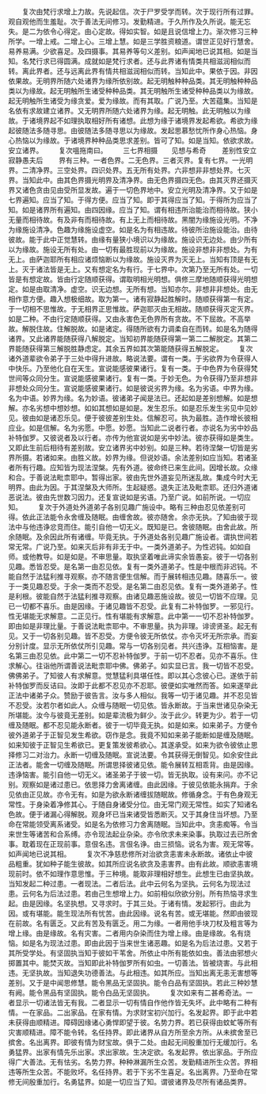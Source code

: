<!-- { "loadSidebar": true } -->
　　复次由梵行求增上力故。先说起信。次于尸罗受学而转。次于现行所有过罪。观自观他而生羞耻。次于善法无间修习。发勤精进。于久所作及久所说。能无忘失。是二为依令心得定。由心定故。得如实智。如是且说信增上力。渐次修习三种所学。一增上戒。二增上心。三增上慧。如是三学胜资粮道。谓世正见好行慧舍。易养易满。少欲喜足。及四摄事。其易养等句义差别。如声闻地已说其相。如是当知。名梵行求已得圆满。成就如是梵行求者。还与此界诸有情类共相滋润相似而转。离此界者。还与远离此界有情共相滋润相似而转。当知此中。果依于因。非因依果故。无明界所随六处诸界为缘所依别故。起无明触种种品类。其无明触种种品类以为缘故。起无明触所生诸受种种品类。其无明触所生诸受种种品类以为缘故。起无明触所生诸受为缘贪爱。爱为缘故。而有其取。广说乃至。大苦蕴集。当知是名依有求故建立诸界。又无明界所随六处诸界为缘。起无明触。此无明触以为缘故。于诸境界起不如理执取相好所有诸想。此想为缘于诸境界发起希欲。希欲为缘起彼随法多随寻思。由彼随法多随寻思以为缘故。发起思慕愁忧所作身心热恼。身心热恼以为缘故。于诸境界种种品类思求差别。皆可了知。如是当知。依欲求故。安立诸界。
　　复次嗢拖南曰。
　　三七界相摄　　见想与希奇
　　差别性安立　　寂静愚夫后
　　界有三种。一者色界。二无色界。三者灭界。复有七界。一光明界。二清净界。三空处界。四识处界。五无所有处界。六非想非非想处界。七灭界。当知此中。由其色界摄光明界及清净界。由无色界摄四无色。由其灭界还摄灭界又诸色贪由见由受所显发故。遍于一切色界地中。安立光明及清净界。又于如是七界遍知。应当了知。于得方便。应当了知。即于其得应当了知。于得所为应当了知。如是诸界所有遍知。由四因缘。应当了知。谓有相违所治能治而相待故。狭小无量而相待故。有及非有而相待故。有上无上而相待故。黑闇为缘施设光明。不净为缘施设清净。色趣为缘施设虚空。如是名为有相违故。待彼所治施设能治。由待彼故。能于此中正觉慧转。由缘有量狭小境识以为缘故。施设识无边处。由少所有以为缘故。施设无所有处。由一切有最胜现前以为缘故。施设非想非非想处。为有无上。由萨迦耶所有相应诸烦恼断以为缘故。施设灭界为灭无上。当知有顶是有无上。灭于诸法皆是无上。又有想定名为有行。于七界中。次第乃至无所有处。一切皆是有想定故。皆由行定随顺获得。谓取明相光明想。俱修三摩地随顺获得光明想定。如是由取清净。虚空。识无边想。无所有想。当知亦尔。非想非非想处。由无相作意方便。趣入想极细故。取为第一。诸有寂静起胜解时。随顺获得第一有定。于一切相不思惟故。于无相界正思惟故。萨迦耶灭由无相故。随顺获得灭定灭界。如是二种。不由行定随顺获得。又由永害色无色界所有贪故。不下屈故。不高举故。解脱住故。住解脱故。如是诸定。得随所欲有力调柔自在而转。如是名为随得诸界。又此诸界能随获得八解脱定。当知初界能随获得第一第二二解脱定。其第二界能随获得第三解脱胜静虑定。其余五界如其次第能随获得五解脱定。
　　复次诸外道辈欲令弟子于三处中得升进故。略说法要。谓有一类。于劣欲界为令获得人中快乐。乃至他化自在天生。宣说能感彼果诸行。复有一类。于中色界为令获得梵世间等众同分生。宣说能感彼果诸行。复有一类。于妙无色。为令获得乃至非想非非想处众同分生。宣说能感彼果诸行。如是彼说劣界为缘。名为劣语。中界为缘。名为中语。妙界为缘。名为妙语。彼诸弟子闻是法已。还起如是差别想解。如是想解。亦名劣想中想妙想。如如其想如是如是。发生忍乐。如是忍乐发生劣见中见妙见。彼由如是诸忍乐见。便于彼彼差别生处。信解忍可。执为最胜。造作增长彼相应业。如是信解。名为劣愿。中愿。妙愿。当知此二说者行者。亦说名为劣中妙品补特伽罗。又彼说者及以行者。亦传为他宣说如是劣中妙法。彼亦获得如是类生。又即此生前后相待有差别故。安立诸界劣中妙别。如是三种。若待涅槃一切皆是劣界所摄。若诸如来。由胜义故。妙界为缘。但说妙语。余法差别如应当知。若诸圣者所有行趣。应知皆为现法涅槃。先有外道。彼命终已来生此间。因增长故。众缘和合。于善说法毗柰耶中。暂得出家。彼由先世外道妄见所迷乱故。集成今时大无明界。由此为因。于其涅槃及大师所。生起疑惑。退失正法及毗柰耶。还归外道诸恶说法。彼由先世数习因力。还复宣说如是劣语。乃至广说。如前所说。一切应知。
　　复次于外道处外道弟子各别见趣广施设中。略有三种由忍见依差别可得。依此正法能令永舍缠及随眠。由缠舍故。彼亦随舍。余亦无执。了知由彼于现法中与他违诤忿竞而住。能引自他一切无义。既知是已。舍彼随眠。由舍此故。所余随眠。及余因此所有诸缠。毕竟无执。于外道处各别见趣广施设者。谓执世间若常无常。广说乃至。如来灭后非有非无于中。一类外道弟子。为性迟钝。如如自师。或他教导。如是如是。不审思量。取执坚着唯此谛实余皆愚妄。彼于一切各别见趣。悉皆忍受。是名第一由忍见依。复有一类外道弟子。性是中根而非迟钝。不能自然于法猛利推寻观察。亦不随言便生信解。而于展转相违见趣。随喜乐一。彼于一类见趣忍受。于余一类而不忍受。是名第二由忍见依。复有一类外道弟子。性是利根。彼能自然于法猛利推寻观察。由诸见趣恶施设故。彼见一切皆不应理。见已一切都不喜乐。由是因缘。于诸见趣皆不忍受。此复有二补特伽罗。一邪见行。性无堪能无求解意。二正见行。性有堪能有求解意。此中第一一切不忍补特伽罗。即由如是非理比量。于善说法毗柰耶中。不审思量。执为非理。诽谤贤圣。起无有见。又于一切各别见趣。皆不忍受。方便令彼无所依仗。亦令灭坏无所宗承。而妄分别计度。显示无所依仗所引见趣。常与一切各别见者。共兴违诤。互相恼害。是名第三由忍见依。此中第二一切不忍补特伽罗。于前一切不忍者。见亦不喜乐。住求解心。往诣他所谓善说法毗柰耶中佛。佛弟子。如实显已言。我一切皆不忍受。佛佛弟子。了知彼人有求解意。觉慧猛利具堪任性。即以其心念彼心已。遂依于前补特伽罗而反诘曰。汝即于此都不忍见亦不忍耶。彼便如实唯然而答。如来遂举此正法中诸弟子众。赞励于彼告言。汝与多人相似。我等一切于诸见趣。并不忍见皆不忍受。汝若尔者如此人。众缠与随眠一切见依。皆永断故。于当来世诸见杂染无所堪能。汝今与彼竟无差别。如是辈流极为鲜少。汝于此少。转更为少。若于一切缠及随眠。都不忍见能永断者。彼于一切毕竟无执。如是如来。如来弟子。方便令彼外道弟子于正智见发生希欲。窃作是念。我竟不知如来弟子能断如是缠及随眠。如来知彼于正智见生希欲已。更复策发彼希欲心。其遂承受。如来为欲令彼依止思择修习二对治力。永断一切缠及随眠。宣说法要。令其获得无倒智见。如余安住此正法者。能舍一切缠及随眠。所谓思择彼诸见依。能令展转互相乖背。由是因缘。违诤恼害。能引自他一切无义。诸圣弟子于彼一切。皆无执取。设有来问。亦不记别。观察如是诸过患已。依思择力舍离诸缠。由此因缘。于彼见依能永捐弃。于余见依由正见故。亦令无有。如是为欲永断诸缠拔随眠故。修循身念。于有色身观无常性。于身染着净修其心。于随自身诸受分位。由无常门观无常性。如实了知诸名色故。便于诸漏心得解脱。观身坏已当来诸受皆悉断灭。又于其身住当坏想。乃至命在常能领受离系诸受。如是名为依修习力舍离随眠。当知此中。贪恚痴等。令当来世生等诸苦和合系缚。亦令现法起业杂染。亦令欣求未来染事。执取过去已所舍事。耽着现在正现前事。意佷名违。言佷名诤。由三损恼。说名为害。观无常等。如声闻地已说其相。
　　复次不净慈悲修所对治欲贪恚害未永断故。诸依止中彼品粗重。犹如种子能生彼故。如其所应说名欲贪及恚害界。由有此故。顺欲恚害境现前时。依不如理作意思惟。于三种境。能取非理相好想生。此想生已由坚执故。当知发起二种过患。一者现法。二者后法。此中云何名为坚执。云何名为现法过患。云何名为后法过患。若由己生想增上力。如前相似欣欲分别。所有热恼寻求生起。由是因缘。名坚执想。又寻求时。于其三处。于诸有情。发起邪行。由此为因。或有堪能。能生现法所有忧苦。由此因缘。说名有苦。或无堪能。然即由彼现在前故。名有匮乏。又此有苦及有匮乏。用二为缘。一者用他手块刀杖及粗言等为增上缘。由是缘故。名有灾害。二者用内杂染而住为增上缘。由是缘故。名有烧恼。如是名为现法过患。即由此因于当来世生诸恶趣。如是名为后法过患。又若于其所受学处。有坚固执当知于彼如干苇舍。所依止中所有能依如虫。善法由邪想火掷置其中。能焚灭故。当知即此补特伽罗所有如虫。一切善法。皆被烧害。与此相违。无坚执故。当知退失功德善法。与此相违。如其所应。当知出离无恚无害想等差别。又于是中闻思修慧。能令黑品无坚固执。能令白品有坚固执。若此三种妙慧有阙。能令黑品有坚固执。能令白品无坚固执。
　　复次如来有二甚希奇法。一者显示一切诸法皆无有我。二者显示一切有情自作他作皆无失坏。此中略有二种有情。一在家品。二出家品。在家有情。为求财宝初兴加行。名发起界。即于此中若未获得由顺精进。障碍因缘诸心勇悍即望于彼。名势力界。若已获得由蚊虻等所有灾害顺精进。障不能令转。名任持界。即此诸界从自方所至余方所。从未摈舍至已摈舍。名出离界。即彼有情为财宝故。俱于二处。由起无间殷重加行无缓加行。名勇猛界。出家有情先乐出家。求出家故。生决定欲。名发起界。依出家品。于所应得广大善法。无有怯劣。名势力界。种种淋漏所生众苦。发勤精进所生众苦。界相违等所生众苦。不能败坏。名任持界。若于下劣不生喜足。名出离界。乃至命在常修无间殷重加行。名勇猛界。如是一切应当了知。谓彼诸界及尽所有诸品类界。

